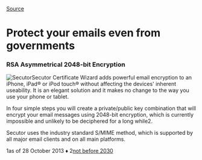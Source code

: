 [Source](http://secutor.ch "Permalink to Protect your emails even from governments")

# Protect your emails even from governments

### RSA Asymmetrical 2048-bit Encryption

![Secutor][1]Secutor Certificate Wizard adds powerful email encryption to an iPhone,  iPad® or iPod touch® without affecting the devices' inherent useability. It is an elegant solution  and it makes no change to the way you use your phone or tablet.

In four simple steps you will create a private/public key combination that will encrypt your email messages using 2048-bit encryption, which is  currently impossible and unlikely to be deciphered for a long while2.

Secutor uses the industry standard S/MIME method, which is supported by all major email clients  and on all main platforms.

1as of 28 October 2013 ♦ 2[not before 2030][2]

[1]: http://secutor.ch/img/secutor-icon-48%402x.png
[2]: http://en.wikipedia.org/wiki/Key_size#Asymmetric_algorithm_key_lengths
